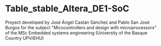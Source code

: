 # Table_stable_Altera_DE1-SoC
Proyect developed by José Ángel Castán Sánchez and Pablo San José Burgos for the subject "Micocontrollers and design with microprocessors" of the MSc Embedded systems engineering (University of the Basque Country UPV/EHU)
